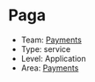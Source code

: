 # Paga
* Team: [Payments](../teams/payments.md)
* Type: service
* Level: Application
* Area: [Payments](../areas/3rd-party-payments.png)
